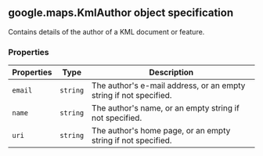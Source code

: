<h2 id="KmlAuthor">
google.maps.KmlAuthor
object specification
</h2><p>Contains details of the author of a KML document or feature.</p><h3 id="devsite_header_197">Properties</h3><table summary="object KmlAuthor - Properties" width="100%">
<thead>
<tr><th>Properties</th>
<th>Type</th>
<th>Description</th>
</tr></thead>
<tbody>
<tr>
<td><code>email</code></td>
<td><code>string</code></td>
<td>The author's e-mail address, or an empty string if not specified.</td>
</tr>
<tr>
<td><code>name</code></td>
<td><code>string</code></td>
<td>The author's name, or an empty string if not specified.</td>
</tr>
<tr>
<td><code>uri</code></td>
<td><code>string</code></td>
<td>The author's home page, or an empty string if not specified.</td>
</tr>
</tbody>
</table>